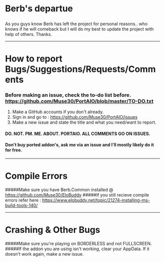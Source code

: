 # Berb's departue
#####
As you guys know Berb has left the project for personal reasons.. who knows if he will comeback but I will do my best to update the project
with help of others. Thanks.

---

# How to report Bugs/Suggestions/Requests/Comments
### Before making an issue, check the to-do list before. https://github.com/Muse30/PortAIO/blob/master/TO-DO.txt
1. Make a GitHub accounts if you don't already.
2. Sign in and go to : https://github.com/Muse30/PortAIO/issues
3. Make a new issue and state the title and what you need/want to report.

#### DO. NOT. PM. ME. ABOUT. PORTAIO. ALL COMMENTS GO ON ISSUES.
#### Don't buy ported addon's, ask me via an issue and I'll mostly likely do it for free.

---

# Compile Errors
#####Make sure you have Berb.Common installed @ https://github.com/Muse30/EloBuddy
#####If you still recieve compile errors refer here : https://www.elobuddy.net/topic/21274-installing-ms-build-tools-140/

---

# Crashing & Other Bugs
#####Make sure you're playing on BORDERLESS and not FULLSCREEN.
#####If the addon you are using isn't working, clear your AppData. If it doesn't work again, make a new issue.
